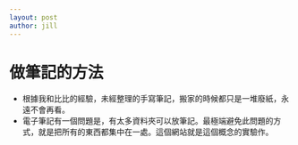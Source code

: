 ```yaml
---
layout: post
author: jill
---
```


# 做筆記的方法

* 根據我和比比的經驗，未經整理的手寫筆記，搬家的時候都只是一堆廢紙，永遠不會再看。
* 電子筆記有一個問題是，有太多資料夾可以放筆記。最極端避免此問題的方式，就是把所有的東西都集中在一處。這個網站就是這個概念的實驗作。